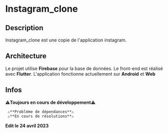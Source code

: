# Instagram_clone

## Description

Instagram_clone est une copie de l'application instagram.

## Architecture

Le projet utilise **Firebase** pour la base de données.
Le front-end est réalisé avec **Flutter**.
L'application fonctionne actuellement sur **Android** et **Web**

## Infos

⚠**Toujours en cours de développement**⚠



     ⚠**Problème de dépendances**⚠
     ⚠**En cours de résolutions**⚠
**Edit le 24 avril 2023**
